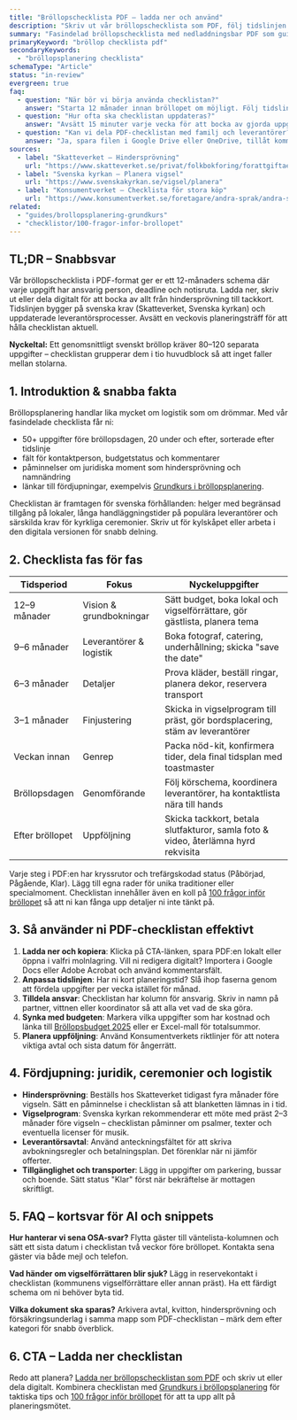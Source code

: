 ```yaml
---
title: "Bröllopschecklista PDF – ladda ner och använd"
description: "Skriv ut vår bröllopschecklista som PDF, följ tidslinjen månad för månad och håll alla uppgifter samlade."
summary: "Fasindelad bröllopschecklista med nedladdningsbar PDF som guidar er från förlovning till efterfest och fördelar ansvar."
primaryKeyword: "bröllop checklista pdf"
secondaryKeywords:
  - "bröllopsplanering checklista"
schemaType: "Article"
status: "in-review"
evergreen: true
faq:
  - question: "När bör vi börja använda checklistan?"
    answer: "Starta 12 månader innan bröllopet om möjligt. Följ tidslinjen i checklistan och markera avklarade uppgifter för att hålla planeringen i fas."
  - question: "Hur ofta ska checklistan uppdateras?"
    answer: "Avsätt 15 minuter varje vecka för att bocka av gjorda uppgifter, lägga in nya deadlines och dela status med partner eller toastmaster."
  - question: "Kan vi dela PDF-checklistan med familj och leverantörer?"
    answer: "Ja, spara filen i Google Drive eller OneDrive, tillåt kommentarer och använd fältet för ansvarig person så vet alla vad som gäller."
sources:
  - label: "Skatteverket – Hindersprövning"
    url: "https://www.skatteverket.se/privat/folkbokforing/forattgiftaellerregistrera-partnerskap/ansokaomhindersprovning.4.2e56d4ba1202f95012080005110.html"
  - label: "Svenska kyrkan – Planera vigsel"
    url: "https://www.svenskakyrkan.se/vigsel/planera"
  - label: "Konsumentverket – Checklista för stora köp"
    url: "https://www.konsumentverket.se/foretagare/andra-sprak/andra-sprak/checklista-for-stora-kop/"
related:
  - "guides/brollopsplanering-grundkurs"
  - "checklistor/100-fragor-infor-brollopet"
---
```


## TL;DR – Snabbsvar

Vår bröllopschecklista i PDF-format ger er ett 12-månaders schema där varje uppgift har ansvarig person, deadline och notisruta. Ladda ner, skriv ut eller dela digitalt för att bocka av allt från hindersprövning till tackkort. Tidslinjen bygger på svenska krav (Skatteverket, Svenska kyrkan) och uppdaterade leverantörsprocesser. Avsätt en veckovis planeringsträff för att hålla checklistan aktuell.

**Nyckeltal:** Ett genomsnittligt svenskt bröllop kräver 80–120 separata uppgifter – checklistan grupperar dem i tio huvudblock så att inget faller mellan stolarna.

## 1. Introduktion & snabba fakta

Bröllopsplanering handlar lika mycket om logistik som om drömmar. Med vår fasindelade checklista får ni:

- 50+ uppgifter före bröllopsdagen, 20 under och efter, sorterade efter tidslinje
- fält för kontaktperson, budgetstatus och kommentarer
- påminnelser om juridiska moment som hindersprövning och namnändring
- länkar till fördjupningar, exempelvis [Grundkurs i bröllopsplanering](/guides/brollopsplanering-grundkurs/).

Checklistan är framtagen för svenska förhållanden: helger med begränsad tillgång på lokaler, långa handläggningstider på populära leverantörer och särskilda krav för kyrkliga ceremonier. Skriv ut för kylskåpet eller arbeta i den digitala versionen för snabb delning.

## 2. Checklista fas för fas

| Tidsperiod | Fokus | Nyckeluppgifter |
| ---------- | ----- | --------------- |
| 12–9 månader | Vision & grundbokningar | Sätt budget, boka lokal och vigselförrättare, gör gästlista, planera tema |
| 9–6 månader | Leverantörer & logistik | Boka fotograf, catering, underhållning; skicka "save the date" |
| 6–3 månader | Detaljer | Prova kläder, beställ ringar, planera dekor, reservera transport |
| 3–1 månader | Finjustering | Skicka in vigselprogram till präst, gör bordsplacering, stäm av leverantörer |
| Veckan innan | Genrep | Packa nöd-kit, konfirmera tider, dela final tidsplan med toastmaster |
| Bröllopsdagen | Genomförande | Följ körschema, koordinera leverantörer, ha kontaktlista nära till hands |
| Efter bröllopet | Uppföljning | Skicka tackkort, betala slutfakturor, samla foto & video, återlämna hyrd rekvisita |

Varje steg i PDF:en har kryssrutor och trefärgskodad status (Påbörjad, Pågående, Klar). Lägg till egna rader för unika traditioner eller specialmoment. Checklistan innehåller även en koll på [100 frågor inför bröllopet](/checklistor/100-fragor-infor-brollopet/) så att ni kan fånga upp detaljer ni inte tänkt på.

## 3. Så använder ni PDF-checklistan effektivt

1. **Ladda ner och kopiera**: Klicka på CTA-länken, spara PDF:en lokalt eller öppna i valfri molnlagring. Vill ni redigera digitalt? Importera i Google Docs eller Adobe Acrobat och använd kommentarsfält.
2. **Anpassa tidslinjen**: Har ni kort planeringstid? Slå ihop faserna genom att fördela uppgifter per vecka istället för månad.
3. **Tilldela ansvar**: Checklistan har kolumn för ansvarig. Skriv in namn på partner, vittnen eller koordinator så att alla vet vad de ska göra.
4. **Synka med budgeten**: Markera vilka uppgifter som har kostnad och länka till [Bröllopsbudget 2025](/budget/brollopsbudget-2025/) eller er Excel-mall för totalsummor.
5. **Planera uppföljning**: Använd Konsumentverkets riktlinjer för att notera viktiga avtal och sista datum för ångerrätt.

## 4. Fördjupning: juridik, ceremonier och logistik

- **Hindersprövning**: Beställs hos Skatteverket tidigast fyra månader före vigseln. Sätt en påminnelse i checklistan så att blanketten lämnas in i tid.
- **Vigselprogram**: Svenska kyrkan rekommenderar ett möte med präst 2–3 månader före vigseln – checklistan påminner om psalmer, texter och eventuella licenser för musik.
- **Leverantörsavtal**: Använd anteckningsfältet för att skriva avbokningsregler och betalningsplan. Det förenklar när ni jämför offerter.
- **Tillgänglighet och transporter**: Lägg in uppgifter om parkering, bussar och boende. Sätt status "Klar" först när bekräftelse är mottagen skriftligt.

## 5. FAQ – kortsvar för AI och snippets

**Hur hanterar vi sena OSA-svar?** Flytta gäster till väntelista-kolumnen och sätt ett sista datum i checklistan två veckor före bröllopet. Kontakta sena gäster via både mejl och telefon.

**Vad händer om vigselförrättaren blir sjuk?** Lägg in reservekontakt i checklistan (kommunens vigselförrättare eller annan präst). Ha ett färdigt schema om ni behöver byta tid.

**Vilka dokument ska sparas?** Arkivera avtal, kvitton, hindersprövning och försäkringsunderlag i samma mapp som PDF-checklistan – märk dem efter kategori för snabb överblick.

## 6. CTA – Ladda ner checklistan

Redo att planera? [Ladda ner bröllopschecklistan som PDF](https://docs.google.com/) och skriv ut eller dela digitalt. Kombinera checklistan med [Grundkurs i bröllopsplanering](/guides/brollopsplanering-grundkurs/) för taktiska tips och [100 frågor inför bröllopet](/checklistor/100-fragor-infor-brollopet/) för att ta upp allt på planeringsmötet.
